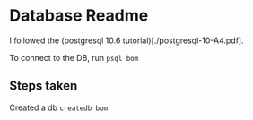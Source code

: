 Database Readme
===============

I followed the (postgresql 10.6 tutorial)[./postgresql-10-A4.pdf].

To connect to the DB, run `psql bom`

Steps taken
-----------

Created a db `createdb bom`
